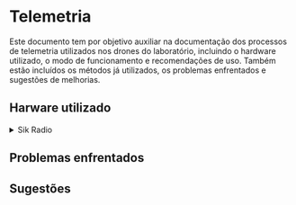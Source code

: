 # Telemetria

Este documento tem por objetivo auxiliar na documentação dos processos de telemetria utilizados nos drones do laboratório, incluindo o hardware utilizado, o modo de funcionamento e recomendações de uso.
Também estão incluídos os métodos já utilizados, os problemas enfrentados e sugestões de melhorias.

## Harware utilizado

<details>

<summary>Sik Radio</summary>

[imagem do hardware]

Este conjunto de transmissor e receptor possui conectores apropriados para serem conectados aos controladores da [Pixhawk Series](https://github.com/PX4/PX4-Autopilot/blob/main/docs/en/flight_controller/pixhawk_series.md).
A sua utilização se dá pelo fato de possuir um grande alcance, podendo chegar a mais de 5km com antenas comuns. A frequência que os módulos operam é de 915MHz, o que torna possível esse longo alcance, porém, em contrapartida, limita a taxa de transmissão de dados a alguns kbps.

</details>

## Problemas enfrentados

## Sugestões








